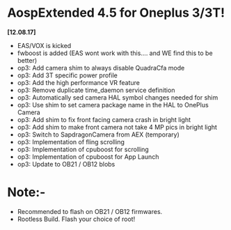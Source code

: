 # AospExtended 4.5 for Oneplus 3/3T!

**[12.08.17]** 

- EAS/VOX is kicked
- fwboost is added (EAS wont work with this.... and WE find this to be better)
- op3: Add camera shim to always disable QuadraCfa mode
- op3: Add 3T specific power profile
- op3: Add the high performance VR feature 
- op3: Remove duplicate time_daemon service definition
- op3: Automatically sed camera HAL symbol changes needed for shim 
- op3: Use shim to set camera package name in the HAL to OnePlus Camera
- op3: Add shim to fix front facing camera crash in bright light
- op3: Add shim to make front camera not take 4 MP pics in bright light
- op3: Switch to SapdragonCamera from AEX (temporary)
- op3: Implementation of fling scrolling 
- op3: Implementation of cpuboost for scrolling
- op3: Implementation of cpuboost for App Launch
- op3: Update to OB21 / OB12 blobs 

# Note:-
- Recommended to flash on OB21 / OB12 firmwares.
- Rootless Build. Flash your choice of root!
